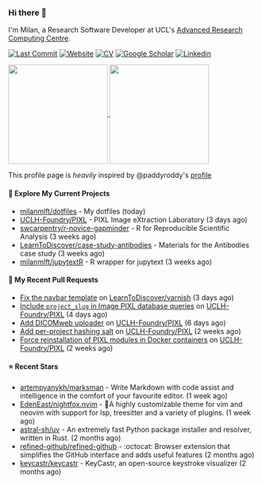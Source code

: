 ### Hi there 👋

I'm Milan, a Research Software Developer at UCL's [Advanced Research Computing
Centre](https://www.ucl.ac.uk/advanced-research-computing/advanced-research-computing-centre).

[![Last Commit](https://img.shields.io/github/last-commit/milanmlft/milanmlft?label=updated)](https://github.com/milanmlft)
[![Website](https://img.shields.io/badge/GitHub%20Pages-222?logo=githubpages&logoColor=fff&style=for-the-badge&style=flat)](https://milanmlft.dev)
[![CV](https://img.shields.io/badge/CV-PDF-pink.svg)](https://milanmlft.netlify.app/uploads/resume.pdf)
[![Google Scholar](https://img.shields.io/badge/Google%20Scholar-4285F4?logo=googlescholar&logoColor=fff&style=for-the-badge&style=flat)](https://scholar.google.com/citations?user=LwW40HQAAAAJ&hl=en)
[![Linkedin](https://img.shields.io/badge/LinkedIn-0A66C2?logo=linkedin&logoColor=fff&style=for-the-badge&style=flat)](http://www.linkedin.com/in/milan-malfait)


<a href="https://github.com/milanmlft/milanmlft#gh-dark-mode-only">
  <img height=200 align="center" src="https://github-readme-stats-paddyroddy.vercel.app/api?username=milanmlft&disable_animations=true&hide_border=true&hide_title=true&include_all_commits=true&rank_icon=github&show=prs_merged,reviews&show_icons=true&theme=tokyonight" />
</a>


<a href="https://github.com/milanmlft/milanmlft#gh-light-mode-only">
  <img height=200 align="center" src="https://github-readme-stats-paddyroddy.vercel.app/api?username=milanmlft&disable_animations=true&hide_border=true&hide_title=true&include_all_commits=true&rank_icon=github&show=prs_merged,reviews&show_icons=true&theme=default" />
</a>

This profile page is _heavily_ inspired by @paddyroddy's [profile](https://github.com/paddyroddy/paddyroddy)

#### 👷 Explore My Current Projects

- [milanmlft/dotfiles](https://github.com/milanmlft/dotfiles) - My dotfiles
  (today)
- [UCLH-Foundry/PIXL](https://github.com/UCLH-Foundry/PIXL) - PIXL Image eXtraction Laboratory
  (3 days ago)
- [swcarpentry/r-novice-gapminder](https://github.com/swcarpentry/r-novice-gapminder) - R for Reproducible Scientific Analysis
  (3 weeks ago)
- [LearnToDiscover/case-study-antibodies](https://github.com/LearnToDiscover/case-study-antibodies) - Materials for the Antibodies case study
  (3 weeks ago)
- [milanmlft/jupytextR](https://github.com/milanmlft/jupytextR) - R wrapper for jupytext
  (3 weeks ago)

#### 🔨 My Recent Pull Requests

- [Fix the navbar template](https://github.com/LearnToDiscover/varnish/pull/9) on [LearnToDiscover/varnish](https://github.com/LearnToDiscover/varnish)
  (3 days ago)
- [Include `project_slug` in Image PIXL database queries](https://github.com/UCLH-Foundry/PIXL/pull/380) on [UCLH-Foundry/PIXL](https://github.com/UCLH-Foundry/PIXL)
  (4 days ago)
- [Add DICOMweb uploader](https://github.com/UCLH-Foundry/PIXL/pull/379) on [UCLH-Foundry/PIXL](https://github.com/UCLH-Foundry/PIXL)
  (6 days ago)
- [Add per-project hashing salt](https://github.com/UCLH-Foundry/PIXL/pull/371) on [UCLH-Foundry/PIXL](https://github.com/UCLH-Foundry/PIXL)
  (2 weeks ago)
- [Force reinstallation of PIXL modules in Docker containers](https://github.com/UCLH-Foundry/PIXL/pull/365) on [UCLH-Foundry/PIXL](https://github.com/UCLH-Foundry/PIXL)
  (2 weeks ago)

#### ⭐ Recent Stars

- [artempyanykh/marksman](https://github.com/artempyanykh/marksman) - Write Markdown with code assist and intelligence in the comfort of your favourite editor.
  (1 week ago)
- [EdenEast/nightfox.nvim](https://github.com/EdenEast/nightfox.nvim) - 🦊A highly customizable theme for vim and neovim with support for lsp, treesitter and a variety of plugins.
  (1 week ago)
- [astral-sh/uv](https://github.com/astral-sh/uv) - An extremely fast Python package installer and resolver, written in Rust.
  (2 months ago)
- [refined-github/refined-github](https://github.com/refined-github/refined-github) - :octocat: Browser extension that simplifies the GitHub interface and adds useful features
  (2 months ago)
- [keycastr/keycastr](https://github.com/keycastr/keycastr) - KeyCastr, an open-source keystroke visualizer
  (2 months ago)
